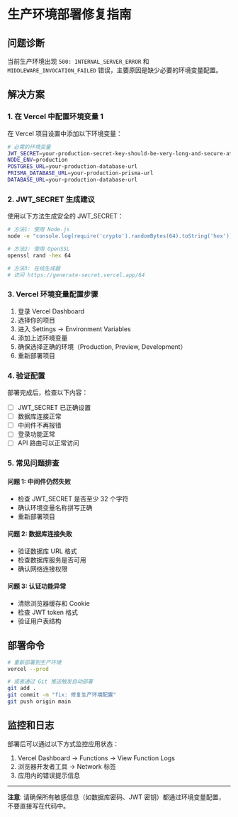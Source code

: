 # 生产环境部署修复指南

## 问题诊断

当前生产环境出现 `500: INTERNAL_SERVER_ERROR` 和 `MIDDLEWARE_INVOCATION_FAILED` 错误，主要原因是缺少必要的环境变量配置。

## 解决方案

### 1. 在 Vercel 中配置环境变量 1

在 Vercel 项目设置中添加以下环境变量：

```bash
# 必需的环境变量
JWT_SECRET=your-production-secret-key-should-be-very-long-and-secure-at-least-32-characters
NODE_ENV=production
POSTGRES_URL=your-production-database-url
PRISMA_DATABASE_URL=your-production-prisma-url
DATABASE_URL=your-production-database-url
```

### 2. JWT_SECRET 生成建议

使用以下方法生成安全的 JWT_SECRET：

```bash
# 方法1: 使用 Node.js
node -e "console.log(require('crypto').randomBytes(64).toString('hex'))"

# 方法2: 使用 OpenSSL
openssl rand -hex 64

# 方法3: 在线生成器
# 访问 https://generate-secret.vercel.app/64
```

### 3. Vercel 环境变量配置步骤

1. 登录 Vercel Dashboard
2. 选择你的项目
3. 进入 Settings → Environment Variables
4. 添加上述环境变量
5. 确保选择正确的环境（Production, Preview, Development）
6. 重新部署项目

### 4. 验证配置

部署完成后，检查以下内容：

- [ ] JWT_SECRET 已正确设置
- [ ] 数据库连接正常
- [ ] 中间件不再报错
- [ ] 登录功能正常
- [ ] API 路由可以正常访问

### 5. 常见问题排查

#### 问题 1: 中间件仍然失败

- 检查 JWT_SECRET 是否至少 32 个字符
- 确认环境变量名称拼写正确
- 重新部署项目

#### 问题 2: 数据库连接失败

- 验证数据库 URL 格式
- 检查数据库服务是否可用
- 确认网络连接权限

#### 问题 3: 认证功能异常

- 清除浏览器缓存和 Cookie
- 检查 JWT token 格式
- 验证用户表结构

## 部署命令

```bash
# 重新部署到生产环境
vercel --prod

# 或者通过 Git 推送触发自动部署
git add .
git commit -m "fix: 修复生产环境配置"
git push origin main
```

## 监控和日志

部署后可以通过以下方式监控应用状态：

1. Vercel Dashboard → Functions → View Function Logs
2. 浏览器开发者工具 → Network 标签
3. 应用内的错误提示信息

---

**注意**: 请确保所有敏感信息（如数据库密码、JWT 密钥）都通过环境变量配置，不要直接写在代码中。
